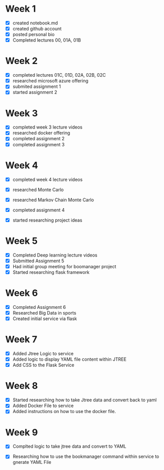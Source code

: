 # Week 1

- [x] created notebook.md
- [x] created github account 
- [x] posted personal bio
- [x] Completed lectures 00, 01A, 01B

# Week 2

- [x] completed lectures 01C, 01D, 02A, 02B, 02C
- [x] researched microsoft azure offering
- [x] submited assignment 1
- [x] started assignment 2

# Week 3

- [x] completed week 3 lecture videos
- [x] researched docker offering
- [x] completed assignment 2
- [x] completed assignment 3

# Week 4

- [x] completed week 4 lecture videos
- [x] researched Monte Carlo
- [x] researched Markov Chain Monte Carlo
- [x] completed assignment 4
- [x] started researching project ideas


# Week 5
- [x] Completed Deep learning lecture videos
- [x] Submitted Assignment 5
- [x] Had initial group meeting for boomanager project
- [x] Started researching flask framework

# Week 6
- [x] Completed Assignment 6
- [x] Researched Big Data in sports
- [x] Created initial service via flask

# Week 7
- [x] Added Jtree Logic to service
- [x] Added logic to display YAML file content within JTREE
- [x] Add CSS to the Flask Service

# Week 8
- [x] Started researching how to take Jtree data and convert back to yaml
- [x] Added Docker File to service
- [x] Added instructions on how to use the docker file. 

# Week 9
- [x] Complted logic to take jtree data and convert to YAML
- [x] Researching how to use the bookmanager command within service to gnerate YAML File

